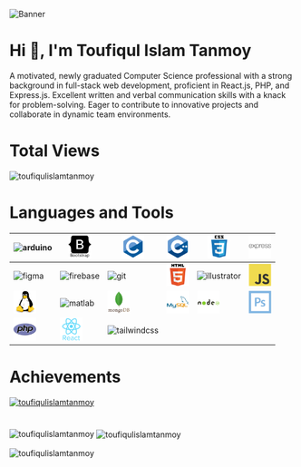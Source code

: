 ![Banner](https://i.ibb.co/j9YWLF4/Toufiqul-Profile-Banner.png)
# Hi 👋, I'm Toufiqul Islam Tanmoy

A motivated, newly graduated Computer Science professional with a       strong background in full-stack web development, proficient in          React.js, PHP, and Express.js. Excellent written and verbal          communication skills with a knack for problem-solving. Eager to         contribute to innovative projects and collaborate in dynamic team       environments.

# Total Views
<p align="left"> <img src="https://komarev.com/ghpvc/?username=toufiqulislamtanmoy&label=Profile%20views&color=0e75b6&style=flat" alt="toufiqulislamtanmoy" /> </p>


# Languages and Tools

| <img src="https://cdn.worldvectorlogo.com/logos/arduino-1.svg" alt="arduino" width="40" height="40"> | <img src="https://raw.githubusercontent.com/devicons/devicon/master/icons/bootstrap/bootstrap-plain-wordmark.svg" alt="bootstrap" width="40" height="40"> | <img src="https://raw.githubusercontent.com/devicons/devicon/master/icons/c/c-original.svg" alt="c" width="40" height="40"> | <img src="https://raw.githubusercontent.com/devicons/devicon/master/icons/cplusplus/cplusplus-original.svg" alt="cplusplus" width="40" height="40"> | <img src="https://raw.githubusercontent.com/devicons/devicon/master/icons/css3/css3-original-wordmark.svg" alt="css3" width="40" height="40"> | <img src="https://raw.githubusercontent.com/devicons/devicon/master/icons/express/express-original-wordmark.svg" alt="express" width="40" height="40"> |
|---|---|---|---|---|---|
| <img src="https://www.vectorlogo.zone/logos/figma/figma-icon.svg" alt="figma" width="40" height="40"> | <img src="https://www.vectorlogo.zone/logos/firebase/firebase-icon.svg" alt="firebase" width="40" height="40"> | <img src="https://www.vectorlogo.zone/logos/git-scm/git-scm-icon.svg" alt="git" width="40" height="40"> | <img src="https://raw.githubusercontent.com/devicons/devicon/master/icons/html5/html5-original-wordmark.svg" alt="html5" width="40" height="40"> | <img src="https://www.vectorlogo.zone/logos/adobe_illustrator/adobe_illustrator-icon.svg" alt="illustrator" width="40" height="40"> | <img src="https://raw.githubusercontent.com/devicons/devicon/master/icons/javascript/javascript-original.svg" alt="javascript" width="40" height="40"> |
| <img src="https://raw.githubusercontent.com/devicons/devicon/master/icons/linux/linux-original.svg" alt="linux" width="40" height="40"> | <img src="https://upload.wikimedia.org/wikipedia/commons/2/21/Matlab_Logo.png" alt="matlab" width="40" height="40"> | <img src="https://raw.githubusercontent.com/devicons/devicon/master/icons/mongodb/mongodb-original-wordmark.svg" alt="mongodb" width="40" height="40"> | <img src="https://raw.githubusercontent.com/devicons/devicon/master/icons/mysql/mysql-original-wordmark.svg" alt="mysql" width="40" height="40"> | <img src="https://raw.githubusercontent.com/devicons/devicon/master/icons/nodejs/nodejs-original-wordmark.svg" alt="nodejs" width="40" height="40"> | <img src="https://raw.githubusercontent.com/devicons/devicon/master/icons/photoshop/photoshop-line.svg" alt="photoshop" width="40" height="40"> |
| <img src="https://raw.githubusercontent.com/devicons/devicon/master/icons/php/php-original.svg" alt="php" width="40" height="40"> | <img src="https://raw.githubusercontent.com/devicons/devicon/master/icons/react/react-original-wordmark.svg" alt="react" width="40" height="40"> | <img src="https://www.vectorlogo.zone/logos/tailwindcss/tailwindcss-icon.svg" alt="tailwindcss" width="40" height="40"> | | | |

# Achievements
<p align="left"> 
<a href="https://github.com/ryo-ma/github-profile-trophy"><img src="https://github-profile-trophy.vercel.app/?username=toufiqulislamtanmoy" alt="toufiqulislamtanmoy" /></a> </p>

#


<p align="center"><img align="left" src="https://github-readme-stats.vercel.app/api/top-langs?username=toufiqulislamtanmoy&show_icons=true&locale=en&layout=compact" alt="toufiqulislamtanmoy" />
</p>


<p>&nbsp;<img align="center" src="https://github-readme-stats.vercel.app/api?username=toufiqulislamtanmoy&show_icons=true&locale=en" alt="toufiqulislamtanmoy" /></p>

<p><img align="center" src="https://github-readme-streak-stats.herokuapp.com/?user=toufiqulislamtanmoy&" alt="toufiqulislamtanmoy" /></p>
